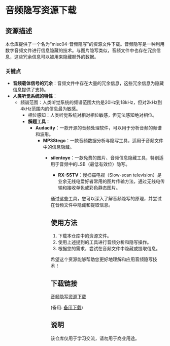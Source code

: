 # 音频隐写资源下载

## 资源描述

本仓库提供了一个名为“misc04-音频隐写”的资源文件下载。音频隐写是一种利用数字音频文件进行信息隐藏的技术。与图片隐写类似，音频文件中也存在冗余信息，这些冗余信息可以被用来隐藏额外的数据。

### 关键点

- **音频载体信号的冗余**：音频文件中存在大量的冗余信息，这些冗余信息为隐藏信息提供了支持。
- **人类听觉系统的特性**：
  - 频谱范围：人类听觉系统的频谱范围大约是20Hz到18kHz，但对2kHz到4kHz范围内的信息最为敏感。
    - 相位感知：人类听觉系统对相对相位敏感，但无法感知绝对相位。
    - **解题工具**：
      - **Audacity**：一款开源的音频处理软件，可以用于分析音频的频谱和波形。
        - **MP3Stego**：一款音频数据分析与隐写工具，适用于音频文件中的信息隐藏。
          - **silenteye**：一款免费的图片、音频信息隐藏工具，特别适用于音频中的LSB（最低有效位）隐写。
            - **RX-SSTV**：慢扫描电视（Slow-scan television）是业余无线电爱好者常用的图片传输方法，通过无线电传输和接收单色或彩色静态图片。

            通过这些工具，您可以深入了解音频隐写的原理，并尝试在音频文件中隐藏和提取信息。

            ## 使用方法

            1. 下载本仓库中的资源文件。
            2. 使用上述提到的工具进行音频分析和隐写操作。
            3. 根据您的需求，尝试在音频文件中隐藏或提取信息。

            希望这个资源能够帮助您更好地理解和应用音频隐写技术！

            ## 下载链接
            [音频隐写资源下载]() 

            (备用: [备用下载](https://pan.baidu.com/s/1B0ZajvE7hA-MMoPJoMaupQ?pwd=1234))

            ## 说明

            该仓库仅用于学习交流，请勿用于商业用途。
